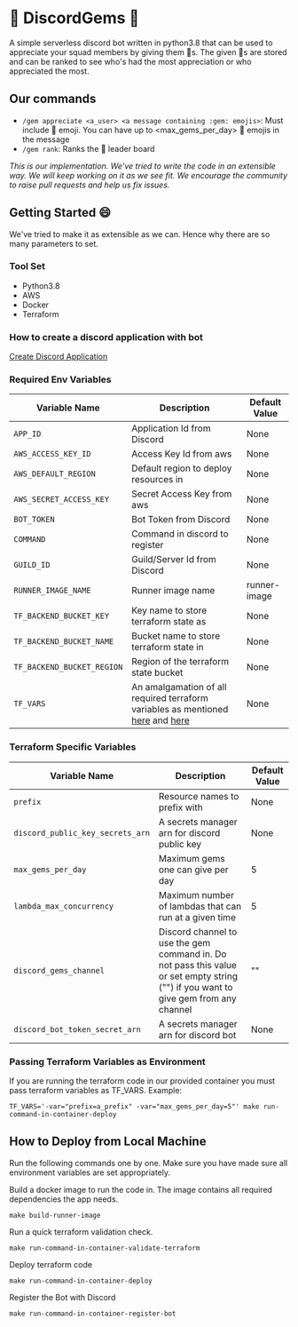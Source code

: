 # 💎 DiscordGems 💎
A simple serverless discord bot written in python3.8 that can be used to appreciate your squad members by giving them 💎s. The given 💎s are stored and can be ranked to see who's had the most appreciation or who appreciated the most.

## Our commands
- `/gem appreciate <a_user> <a message containing :gem: emojis>`: Must include :gem: emoji. You can have up to <max_gems_per_day> :gem: emojis in the message
- `/gem rank`: Ranks the 💎 leader board

*This is our implementation. We've tried to write the code in an extensible way. We will keep working on it as we see fit. We encourage the community to raise pull requests and help us fix issues.*

## Getting Started 😄
We've tried to make it as extensible as we can. Hence why there are so many parameters to set.

### Tool Set
- Python3.8
- AWS
- Docker
- Terraform

### How to create a discord application with bot
[Create Discord Application](docs/CreateBot.md)

### Required Env Variables
| Variable Name | Description | Default Value |
| ------------- | ------------- | ------------- |
| `APP_ID` | Application Id from Discord | None |
| `AWS_ACCESS_KEY_ID` | Access Key Id from aws | None |
| `AWS_DEFAULT_REGION` | Default region to deploy resources in | None |
| `AWS_SECRET_ACCESS_KEY` | Secret Access Key from aws | None |
| `BOT_TOKEN` | Bot Token from Discord | None |
| `COMMAND` | Command in discord to register | None |
| `GUILD_ID` | Guild/Server Id from Discord | None |
| `RUNNER_IMAGE_NAME` | Runner image name | runner-image |
| `TF_BACKEND_BUCKET_KEY` | Key name to store terraform state as | None |
| `TF_BACKEND_BUCKET_NAME` | Bucket name to store terraform state in | None |
| `TF_BACKEND_BUCKET_REGION` | Region of the terraform state bucket | None |
| `TF_VARS` | An amalgamation of all required terraform variables as mentioned [here](#passing-terraform-variables-as-environment) and [here](#terraform-specific-variables) | None |

### Terraform Specific Variables
| Variable Name | Description | Default Value |
| ------------- | ------------- | ------------- |
| `prefix` | Resource names to prefix with | None |
| `discord_public_key_secrets_arn` | A secrets manager arn for discord public key | None |
| `max_gems_per_day` | Maximum gems one can give per day | 5 |
| `lambda_max_concurrency` | Maximum number of lambdas that can run at a given time | 5 |
| `discord_gems_channel` | Discord channel to use the gem command in. Do not pass this value or set empty string ("") if you want to give gem from any channel | "" |
| `discord_bot_token_secret_arn` | A secrets manager arn for discord bot | None |

### Passing Terraform Variables as Environment
If you are running the terraform code in our provided container you must pass terraform variables as TF_VARS.
Example:
```shell
TF_VARS='-var="prefix=a_prefix" -var="max_gems_per_day=5"' make run-command-in-container-deploy
```

## How to Deploy from Local Machine
Run the following commands one by one. Make sure you have made sure all environment variables are set appropriately.

Build a docker image to run the code in. The image contains all required dependencies the app needs.
```shell
make build-runner-image
```
Run a quick terraform validation check.
```shell
make run-command-in-container-validate-terraform
```
Deploy terraform code
```
make run-command-in-container-deploy
```
Register the Bot with Discord
```shell
make run-command-in-container-register-bot
```
